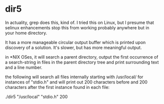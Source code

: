 # dir5

In actuality, grep does this, kind of. I tried this on Linux, but I presume that selinux enhancements stop this from working probably anywhere but in your home directory.

It has a more manageable circular output buffer which is printed upon discovery of a solution. It's slower, but has more meaningful output.

in *NIX OSes, it will search a parent directory, output the first occurrence of a search-string in files
in the parent directory tree and print surrounding text  and a line number.

the following will search all files internally starting with /usr/local/ for instances of "stdio.h" and will print out 200 
characters before and 200 characters after the first instance found in each file:

./dir5 "/usr/local" "stdio.h" 200


